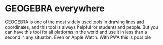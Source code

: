 # GEOGEBRA everywhere
 GEOGEBRA is one of the most widely used tools in drawing lines and coordinates, and this tool is always helpful for students and people. But you can have this tool for all platforms in the world and use it in less than a second in any situation. Even on Apple Watch. With PWA this is possible
